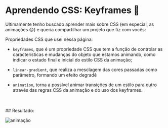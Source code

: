 # Aprendendo CSS: Keyframes 🔑

Ultimamente tenho buscado aprender mais sobre CSS (em especial, as animações 😍) e queria compartilhar um projeto que fiz com vocês:

Propriedades CSS que usei nessa página:

- `keyframes`, que é um propriedade CSS que tem a função de controlar as características e mudanças do objeto que estamos animando, como indicar o estado final e inicial do estilo CSS da animação;


- `linear-gradient`, que realiza a mesclagem das cores passadas como parâmetro, formando um efeito degradê


- `animation`, torna a possível animar transições de um estilo para outro através das regras CSS da animação e do uso dos keyframes.
<br>
<br>
## Resultado:

![animação](./.github/tela.gif)